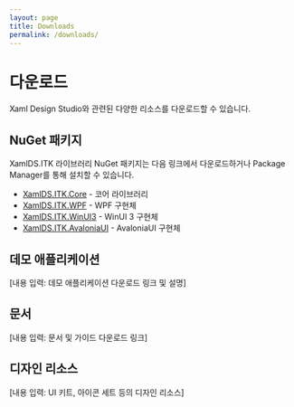 ```yaml
---
layout: page
title: Downloads
permalink: /downloads/
---
```


# 다운로드

Xaml Design Studio와 관련된 다양한 리소스를 다운로드할 수 있습니다.

## NuGet 패키지

XamlDS.ITK 라이브러리 NuGet 패키지는 다음 링크에서 다운로드하거나 Package Manager를 통해 설치할 수 있습니다.

- [XamlDS.ITK.Core](https://www.nuget.org/packages/XamlDS.ITK.Core) - 코어 라이브러리
- [XamlDS.ITK.WPF](https://www.nuget.org/packages/XamlDS.ITK.WPF) - WPF 구현체
- [XamlDS.ITK.WinUI3](https://www.nuget.org/packages/XamlDS.ITK.WinUI3) - WinUI 3 구현체
- [XamlDS.ITK.AvaloniaUI](https://www.nuget.org/packages/XamlDS.ITK.AvaloniaUI) - AvaloniaUI 구현체

## 데모 애플리케이션

[내용 입력: 데모 애플리케이션 다운로드 링크 및 설명]

## 문서

[내용 입력: 문서 및 가이드 다운로드 링크]

## 디자인 리소스

[내용 입력: UI 키트, 아이콘 세트 등의 디자인 리소스]
